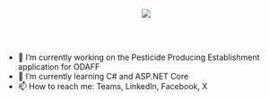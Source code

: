 <center>
  <p>
    <a href="https://git.io/streak-stats"><img src="https://streak-stats.demolab.com?user=odaff-bryceam&theme=ambient-gradient&hide_border=true&mode=weekly" /></a>
  </p>
</center>
<br>
<br>

- 🔭 I’m currently working on the Pesticide Producing Establishment application for ODAFF
- 🌱 I’m currently learning C# and ASP.NET Core
- 📫 How to reach me: Teams, LinkedIn, Facebook, X
